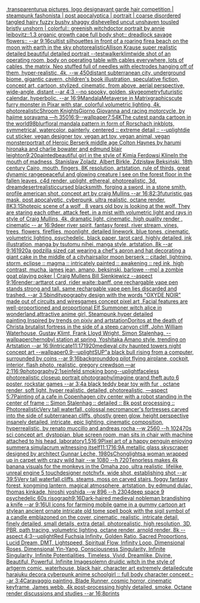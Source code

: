[,transparent](https://www.ebank.nz/aiartgenerator?category=%2Ctransparent)[urua pictures, logo design](https://www.ebank.nz/aiartgenerator?category=urua%2520pictures%2C%2520logo%2520design)[avant garde hair competition | steampunk fashonista | post apocalyptica | portrait | coarse disordered tangled hairy fuzzy bushy shaggy dishevelled uncut unshaven tousled bristly unshorn | colorful:: greenish witchdoctor portrait by annie leibovitz::1.3 organic growth cape full body shot:: dreadlock savage flowers::  --ar 9:16](https://www.ebank.nz/aiartgenerator?category=avant%2520garde%2520hair%2520competition%2520%7C%2520steampunk%2520fashonista%2520%7C%2520post%2520apocalyptica%2520%7C%2520portrait%2520%7C%2520coarse%2520disordered%2520tangled%2520hairy%2520fuzzy%2520bushy%2520shaggy%2520dishevelled%2520uncut%2520unshaven%2520tousled%2520bristly%2520unshorn%2520%7C%2520colorful%3A%3A%2520greenish%2520witchdoctor%2520portrait%2520by%2520annie%2520leibovitz%3A%3A1.3%2520organic%2520growth%2520cape%2520full%2520body%2520shot%3A%3A%2520dreadlock%2520savage%2520flowers%3A%3A%2520%2520--ar%25209%3A16)[cultist silhouettes in front of a roaring fire](https://www.ebank.nz/aiartgenerator?category=cultist%2520silhouettes%2520in%2520front%2520of%2520a%2520roaring%2520fire)[a beach on the moon with earth in the sky photorealistic](https://www.ebank.nz/aiartgenerator?category=a%2520beach%2520on%2520the%2520moon%2520with%2520earth%2520in%2520the%2520sky%2520photorealistic)[Allison Krause super realistic detailed beautiful detailed portrait --test](https://www.ebank.nz/aiartgenerator?category=Allison%2520Krause%2520super%2520realistic%2520detailed%2520beautiful%2520detailed%2520portrait%2520--test)[walker](https://www.ebank.nz/aiartgenerator?category=walker)[klimt](https://www.ebank.nz/aiartgenerator?category=klimt)[wide shot of an operating room, body on operating table with cables everywhere, lots of cables, the matrix, Neo stuffed full of needles with electrodes hanging off of them, hyper-realistic, 4k, --w 450](https://www.ebank.nz/aiartgenerator?category=wide%2520shot%2520of%2520an%2520operating%2520room%2C%2520body%2520on%2520operating%2520table%2520with%2520cables%2520everywhere%2C%2520lots%2520of%2520cables%2C%2520the%2520matrix%2C%2520Neo%2520stuffed%2520full%2520of%2520needles%2520with%2520electrodes%2520hanging%2520off%2520of%2520them%2C%2520hyper-realistic%2C%25204k%2C%2520--w%2520450)[distant subterranean city, underground biome, gigantic cavern, children's book illustration, speculative fiction, concept art, cartoon, stylized, cinematic, from above, aerial perspective, wide-angle, distant  --ar 4:3 --no spooky, golden, sky](https://www.ebank.nz/aiartgenerator?category=distant%2520subterranean%2520city%2C%2520underground%2520biome%2C%2520gigantic%2520cavern%2C%2520children%27s%2520book%2520illustration%2C%2520speculative%2520fiction%2C%2520concept%2520art%2C%2520cartoon%2C%2520stylized%2C%2520cinematic%2C%2520from%2520above%2C%2520aerial%2520perspective%2C%2520wide-angle%2C%2520distant%2520%2520--ar%25204%3A3%2520--no%2520spooky%2C%2520golden%2C%2520sky)[geometry](https://www.ebank.nz/aiartgenerator?category=geometry)[futuristic calendar.  hyperbolic.  --ar 16:9](https://www.ebank.nz/aiartgenerator?category=futuristic%2520calendar.%2520%2520hyperbolic.%2520%2520--ar%252016%3A9)[Mandala](https://www.ebank.nz/aiartgenerator?category=Mandala)[Metaverse in Matrix](https://www.ebank.nz/aiartgenerator?category=Metaverse%2520in%2520Matrix)[graphics](https://www.ebank.nz/aiartgenerator?category=graphics)[cute furry monster in Pixar with star, colorful,volumetric lighting, 4k, photorealistic](https://www.ebank.nz/aiartgenerator?category=cute%2520furry%2520monster%2520in%2520Pixar%2520with%2520star%2C%2520colorful%2Cvolumetric%2520lighting%2C%25204k%2C%2520photorealistic)[Shroom Knights](https://www.ebank.nz/aiartgenerator?category=Shroom%2520Knights)[Giorno Giovanna and racing motorcycle, by hajime sorayama —h 350](https://www.ebank.nz/aiartgenerator?category=Giorno%2520Giovanna%2520and%2520racing%2520motorcycle%2C%2520by%2520hajime%2520sorayama%2520%E2%80%94h%2520350)[16:9](https://www.ebank.nz/aiartgenerator?category=16%3A9)[--wallpaper](https://www.ebank.nz/aiartgenerator?category=--wallpaper)[7:5](https://www.ebank.nz/aiartgenerator?category=7%3A5)[4K](https://www.ebank.nz/aiartgenerator?category=4K)[The cutest panda cartoon in the world](https://www.ebank.nz/aiartgenerator?category=The%2520cutest%2520panda%2520cartoon%2520in%2520the%2520world)[98](https://www.ebank.nz/aiartgenerator?category=98)[blur](https://www.ebank.nz/aiartgenerator?category=blur)[floral mandala pattern in form of Rorschach inkblots, symmetrical, watercolor, painterly, centered :: extreme detail :: --uplight](https://www.ebank.nz/aiartgenerator?category=floral%2520mandala%2520pattern%2520in%2520form%2520of%2520Rorschach%2520inkblots%2C%2520symmetrical%2C%2520watercolor%2C%2520painterly%2C%2520centered%2520%3A%3A%2520extreme%2520detail%2520%3A%3A%2520--uplight)[die cut sticker, vegan designer toy, vegan art toy, vegan animal, vegan monster](https://www.ebank.nz/aiartgenerator?category=die%2520cut%2520sticker%2C%2520vegan%2520designer%2520toy%2C%2520vegan%2520art%2520toy%2C%2520vegan%2520animal%2C%2520vegan%2520monster)[portrait of Heroic Berserk middle age Colton Haynes by harumi hironaka and charlie bowater and edmund blair leighton](https://www.ebank.nz/aiartgenerator?category=portrait%2520of%2520Heroic%2520Berserk%2520middle%2520age%2520Colton%2520Haynes%2520by%2520harumi%2520hironaka%2520and%2520charlie%2520bowater%2520and%2520edmund%2520blair%2520leighton)[9:20](https://www.ebank.nz/aiartgenerator?category=9%3A20)[painted](https://www.ebank.nz/aiartgenerator?category=painted)[beautiful girl in the style of Kimia Ferdowsi Kline](https://www.ebank.nz/aiartgenerator?category=beautiful%2520girl%2520in%2520the%2520style%2520of%2520Kimia%2520Ferdowsi%2520Kline)[In the mouth of madness, Stanislaw Zoladz, Albert Birkle, Zdzisław Beksiński, 18th century Cairo, mouth, fingers, 8K resolution, artstation, rule of thirds, great dynamic range](https://www.ebank.nz/aiartgenerator?category=In%2520the%2520mouth%2520of%2520madness%2C%2520Stanislaw%2520Zoladz%2C%2520Albert%2520Birkle%2C%2520Zdzis%C5%82aw%2520Beksi%C5%84ski%2C%252018th%2520century%2520Cairo%2C%2520mouth%2C%2520fingers%2C%25208K%2520resolution%2C%2520artstation%2C%2520rule%2520of%2520thirds%2C%2520great%2520dynamic%2520range)[peaceful and glowing creature I see on the forest floor in the fallen leaves, c4d render, uplight,  ethereal, photorealistic, 3d,  dream](https://www.ebank.nz/aiartgenerator?category=peaceful%2520and%2520glowing%2520creature%2520I%2520see%2520on%2520the%2520forest%2520floor%2520in%2520the%2520fallen%2520leaves%2C%2520c4d%2520render%2C%2520uplight%2C%2520%2520ethereal%2C%2520photorealistic%2C%25203d%2C%2520%2520dream)[desert](https://www.ebank.nz/aiartgenerator?category=desert)[realistic](https://www.ebank.nz/aiartgenerator?category=realistic)[cursed blacksmith, forging a sword, in a stone smith, profile american shot, concept art by craig Mullins --ar 16:8](https://www.ebank.nz/aiartgenerator?category=cursed%2520blacksmith%2C%2520forging%2520a%2520sword%2C%2520in%2520a%2520stone%2520smith%2C%2520profile%2520american%2520shot%2C%2520concept%2520art%2520by%2520craig%2520Mullins%2520--ar%252016%3A8)[2:3](https://www.ebank.nz/aiartgenerator?category=2%3A3)[futuristic gas mask, post apocalyptic, cyberpunk, ultra realistic, octane render, 8K](https://www.ebank.nz/aiartgenerator?category=futuristic%2520gas%2520mask%2C%2520post%2520apocalyptic%2C%2520cyberpunk%2C%2520ultra%2520realistic%2C%2520octane%2520render%2C%25208K)[3:1](https://www.ebank.nz/aiartgenerator?category=3%3A1)[Shot](https://www.ebank.nz/aiartgenerator?category=Shot)[epic scene of a wolf , 8 years old boy is looking at the wolf. They are staring each other. attack feet.  in a mist with volumetric light and rays in style of Craig Mullins, 4k, dramatic light, cinematic, high quality render , cinematic -- ar 16:9](https://www.ebank.nz/aiartgenerator?category=epic%2520scene%2520of%2520a%2520wolf%2520%2C%25208%2520years%2520old%2520boy%2520is%2520looking%2520at%2520the%2520wolf.%2520They%2520are%2520staring%2520each%2520other.%2520attack%2520feet.%2520%2520in%2520a%2520mist%2520with%2520volumetric%2520light%2520and%2520rays%2520in%2520style%2520of%2520Craig%2520Mullins%2C%25204k%2C%2520dramatic%2520light%2C%2520cinematic%2C%2520high%2520quality%2520render%2520%2C%2520cinematic%2520--%2520ar%252016%3A9)[deer river spirit, fantasy forest, river stream, vines, trees, flowers, fireflies, moonlight, detailed linework, blue tones, cinematic, volumetric lighting, psychedelic, black paper, tarot card, highly detailed, ink illustration, manga by tsutomu nihei, manga style, artstation, 8k   --ar 9:16](https://www.ebank.nz/aiartgenerator?category=deer%2520river%2520spirit%2C%2520fantasy%2520forest%2C%2520river%2520stream%2C%2520vines%2C%2520trees%2C%2520flowers%2C%2520fireflies%2C%2520moonlight%2C%2520detailed%2520linework%2C%2520blue%2520tones%2C%2520cinematic%2C%2520volumetric%2520lighting%2C%2520psychedelic%2C%2520black%2520paper%2C%2520tarot%2520card%2C%2520highly%2520detailed%2C%2520ink%2520illustration%2C%2520manga%2520by%2520tsutomu%2520nihei%2C%2520manga%2520style%2C%2520artstation%2C%25208k%2520%2520%2520--ar%25209%3A16)[1920](https://www.ebank.nz/aiartgenerator?category=1920)[a godzilla sized cat wearing a chef's apron and hat decorating a giant cake in the middle of a city](https://www.ebank.nz/aiartgenerator?category=a%2520godzilla%2520sized%2520cat%2520wearing%2520a%2520chef%27s%2520apron%2520and%2520hat%2520decorating%2520a%2520giant%2520cake%2520in%2520the%2520middle%2520of%2520a%2520city)[hair](https://www.ebank.nz/aiartgenerator?category=hair)[sailor moon berserk :: citadel, lightning, storm, eclipse :: magma :: intricately painted :: awakening :: red ink, high contrast, mucha, james jean, amano, beksinski, barlowe --mp](https://www.ebank.nz/aiartgenerator?category=sailor%2520moon%2520berserk%2520%3A%3A%2520citadel%2C%2520lightning%2C%2520storm%2C%2520eclipse%2520%3A%3A%2520magma%2520%3A%3A%2520intricately%2520painted%2520%3A%3A%2520awakening%2520%3A%3A%2520red%2520ink%2C%2520high%2520contrast%2C%2520mucha%2C%2520james%2520jean%2C%2520amano%2C%2520beksinski%2C%2520barlowe%2520--mp)[| a zombie goat playing poker | Craig Mullens Bill Sienkiewicz --aspect 9:16](https://www.ebank.nz/aiartgenerator?category=%7C%2520a%2520zombie%2520goat%2520playing%2520poker%2520%7C%2520Craig%2520Mullens%2520Bill%2520Sienkiewicz%2520--aspect%25209%3A16)[render::](https://www.ebank.nz/aiartgenerator?category=render%3A%3A)[art](https://www.ebank.nz/aiartgenerator?category=art)[tarot card, rider waite::banff. one rechargable vape pen stands strong and tall. same rechargable vape pen lies discarded and trashed. --ar 3:5](https://www.ebank.nz/aiartgenerator?category=tarot%2520card%2C%2520rider%2520waite%3A%3Abanff.%2520one%2520rechargable%2520vape%2520pen%2520stands%2520strong%2520and%2520tall.%2520same%2520rechargable%2520vape%2520pen%2520lies%2520discarded%2520and%2520trashed.%2520--ar%25203%3A5)[bindi](https://www.ebank.nz/aiartgenerator?category=bindi)[typography design with the words "OXYDE NOIR" made out of circuits and wires](https://www.ebank.nz/aiartgenerator?category=typography%2520design%2520with%2520the%2520words%2520%22OXYDE%2520NOIR%22%2520made%2520out%2520of%2520circuits%2520and%2520wires)[games concept pixel art ,Facial features are well-proportioned and proportional Elf Summoner witch alice in wonderland,attractive anime girl, Steampunk,hyper detailed painting,Inspired by trends on pixiv and artstation](https://www.ebank.nz/aiartgenerator?category=games%2520concept%2520pixel%2520art%2520%2CFacial%2520features%2520are%2520well-proportioned%2520and%2520proportional%2520Elf%2520Summoner%2520witch%2520alice%2520in%2520wonderland%2Cattractive%2520anime%2520girl%2C%2520Steampunk%2Chyper%2520detailed%2520painting%2CInspired%2520by%2520trends%2520on%2520pixiv%2520and%2520artstation)[Doritos at the death of Christ](https://www.ebank.nz/aiartgenerator?category=Doritos%2520at%2520the%2520death%2520of%2520Christ)[a brutalist fortress in the side of a steep canyon cliff, John William Waterhouse, Gustav Klimt, Frank Lloyd Wright, Simon Stalenhag, --wallpaper](https://www.ebank.nz/aiartgenerator?category=a%2520brutalist%2520fortress%2520in%2520the%2520side%2520of%2520a%2520steep%2520canyon%2520cliff%2C%2520John%2520William%2520Waterhouse%2C%2520Gustav%2520Klimt%2C%2520Frank%2520Lloyd%2520Wright%2C%2520Simon%2520Stalenhag%2C%2520--wallpaper)[chernobyl station at spring, Yoshitaka Amano style, trending on Artstation --ar 16:9](https://www.ebank.nz/aiartgenerator?category=chernobyl%2520station%2520at%2520spring%2C%2520Yoshitaka%2520Amano%2520style%2C%2520trending%2520on%2520Artstation%2520--ar%252016%3A9)[intricate](https://www.ebank.nz/aiartgenerator?category=intricate)[11:17](https://www.ebank.nz/aiartgenerator?category=11%3A17)[1920](https://www.ebank.nz/aiartgenerator?category=1920)[medieval city haunted towers night concept art --wallpaper](https://www.ebank.nz/aiartgenerator?category=medieval%2520city%2520haunted%2520towers%2520night%2520concept%2520art%2520--wallpaper)[0.9](https://www.ebank.nz/aiartgenerator?category=0.9)[--uplight](https://www.ebank.nz/aiartgenerator?category=--uplight)[SUP"](https://www.ebank.nz/aiartgenerator?category=SUP%22)[a black bull rising from a computer, surrounded by coins --ar 9:16](https://www.ebank.nz/aiartgenerator?category=a%2520black%2520bull%2520rising%2520from%2520a%2520computer%2C%2520surrounded%2520by%2520coins%2520--ar%25209%3A16)[background](https://www.ebank.nz/aiartgenerator?category=background)[dog pilot flying airplane, cockpit, interior, flash photo, realistic, gregory crewdson —ar 2:1](https://www.ebank.nz/aiartgenerator?category=dog%2520pilot%2520flying%2520airplane%2C%2520cockpit%2C%2520interior%2C%2520flash%2520photo%2C%2520realistic%2C%2520gregory%2520crewdson%2520%E2%80%94ar%25202%3A1)[16:9](https://www.ebank.nz/aiartgenerator?category=16%3A9)[photography](https://www.ebank.nz/aiartgenerator?category=photography)[2:1](https://www.ebank.nz/aiartgenerator?category=2%3A1)[seinfeld smoking bong](https://www.ebank.nz/aiartgenerator?category=seinfeld%2520smoking%2520bong)[--uplight](https://www.ebank.nz/aiartgenerator?category=--uplight)[faceless photorealistic closeup portrait photography](https://www.ebank.nz/aiartgenerator?category=faceless%2520photorealistic%2520closeup%2520portrait%2520photography)[/imagine grand theft auto 6 poster, rockstar games  --ar 3:4](https://www.ebank.nz/aiartgenerator?category=/imagine%2520grand%2520theft%2520auto%25206%2520poster%2C%2520rockstar%2520games%2520%2520--ar%25203%3A4)[a black teddy bear toy with fur , octane render, soft light, hyper realistic, detailed, photorealistic, —aspect 5:7](https://www.ebank.nz/aiartgenerator?category=a%2520black%2520teddy%2520bear%2520toy%2520with%2520fur%2520%2C%2520octane%2520render%2C%2520soft%2520light%2C%2520hyper%2520realistic%2C%2520detailed%2C%2520photorealistic%2C%2520%E2%80%94aspect%25205%3A7)[Painting of a cafe in Copenhagen city center with a robot standing in the center of frame :: Simon Stalenhag :: detailed :: 8k post processing :: Photorealistic](https://www.ebank.nz/aiartgenerator?category=Painting%2520of%2520a%2520cafe%2520in%2520Copenhagen%2520city%2520center%2520with%2520a%2520robot%2520standing%2520in%2520the%2520center%2520of%2520frame%2520%3A%3A%2520Simon%2520Stalenhag%2520%3A%3A%2520detailed%2520%3A%3A%25208k%2520post%2520processing%2520%3A%3A%2520Photorealistic)[Very tall waterfall, colossal necromancer's fortresses carved into the side of subterranean cliffs, ghostly green glow, height perspective insanely detailed, intricate, epic lighting, cinematic composition, hyperrealistic, by renato muccillo and andreas rocha  --w 2560 --h 1024](https://www.ebank.nz/aiartgenerator?category=Very%2520tall%2520waterfall%2C%2520colossal%2520necromancer%27s%2520fortresses%2520carved%2520into%2520the%2520side%2520of%2520subterranean%2520cliffs%2C%2520ghostly%2520green%2520glow%2C%2520height%2520perspective%2520insanely%2520detailed%2C%2520intricate%2C%2520epic%2520lighting%2C%2520cinematic%2520composition%2C%2520hyperrealistic%2C%2520by%2520renato%2520muccillo%2520and%2520andreas%2520rocha%2520%2520--w%25202560%2520--h%25201024)[70s sci concept art, dystopian, blue screen room, man sits in chair with machine attached to his head, laboratory](https://www.ebank.nz/aiartgenerator?category=70s%2520sci%2520concept%2520art%2C%2520dystopian%2C%2520blue%2520screen%2520room%2C%2520man%2520sits%2520in%2520chair%2520with%2520machine%2520attached%2520to%2520his%2520head%2C%2520laboratory)[1.5](https://www.ebank.nz/aiartgenerator?category=1.5)[16:9](https://www.ebank.nz/aiartgenerator?category=16%3A9)[Pixel art of a happy penguin enjoying summer](https://www.ebank.nz/aiartgenerator?category=Pixel%2520art%2520of%2520a%2520happy%2520penguin%2520enjoying%2520summer)[a simulacrum witnessing itself](https://www.ebank.nz/aiartgenerator?category=a%2520simulacrum%2520witnessing%2520itself)[11:17](https://www.ebank.nz/aiartgenerator?category=11%3A17)[16:9](https://www.ebank.nz/aiartgenerator?category=16%3A9)[A metallic glass skyscraper designed by architect Gunnar Leche, 1980s](https://www.ebank.nz/aiartgenerator?category=A%2520metallic%2520glass%2520skyscraper%2520designed%2520by%2520architect%2520Gunnar%2520Leche%2C%25201980s)[Chong](https://www.ebank.nz/aiartgenerator?category=Chong)[lights](https://www.ebank.nz/aiartgenerator?category=lights)[a woman wrapped up in carpet with crazy wild hair --w 1080 --h 720](https://www.ebank.nz/aiartgenerator?category=a%2520woman%2520wrapped%2520up%2520in%2520carpet%2520with%2520crazy%2520wild%2520hair%2520--w%25201080%2520--h%2520720)[Tenorless makes 4k banana visuals for the monkeys in the Omaha zoo, ultra realistic, lifelike, unreal engine 5 touchdesigner notchvfx, wide shot, establishing shot --ar 39:5](https://www.ebank.nz/aiartgenerator?category=Tenorless%2520makes%25204k%2520banana%2520visuals%2520for%2520the%2520monkeys%2520in%2520the%2520Omaha%2520zoo%2C%2520ultra%2520realistic%2C%2520lifelike%2C%2520unreal%2520engine%25205%2520touchdesigner%2520notchvfx%2C%2520wide%2520shot%2C%2520establishing%2520shot%2520--ar%252039%3A5)[Very tall waterfall,cliffs, steams, moss on carved stairs, foggy fantasy forest, kongming lantern, magical atmosphere, artstation, by edmund dulac, thomas kinkade, hiroshi yoshida --w 896 --h 2304](https://www.ebank.nz/aiartgenerator?category=Very%2520tall%2520waterfall%2Ccliffs%2C%2520steams%2C%2520moss%2520on%2520carved%2520stairs%2C%2520foggy%2520fantasy%2520forest%2C%2520kongming%2520lantern%2C%2520magical%2520atmosphere%2C%2520artstation%2C%2520by%2520edmund%2520dulac%2C%2520thomas%2520kinkade%2C%2520hiroshi%2520yoshida%2520--w%2520896%2520--h%25202304)[deep space 9 psychedelic 60s risograph](https://www.ebank.nz/aiartgenerator?category=deep%2520space%25209%2520psychedelic%252060s%2520risograph)[9:16](https://www.ebank.nz/aiartgenerator?category=9%3A16)[Dark-haired medieval nobleman brandishing a knife --ar 9:16](https://www.ebank.nz/aiartgenerator?category=Dark-haired%2520medieval%2520nobleman%2520brandishing%2520a%2520knife%2520--ar%25209%3A16)[UI icons for farming mobile game in a gummy cartoon art style](https://www.ebank.nz/aiartgenerator?category=UI%2520icons%2520for%2520farming%2520mobile%2520game%2520in%2520a%2520gummy%2520cartoon%2520art%2520style)[an ancient ornate intricate old tome spell book with the sigil symbol of a candle emblazoned on the cover, cinematic, realistic, intricate detail, finely detailed, small details, extra detail, photorealistic, high resolution, 3D, PBR, path tracing, volumetric lighting, octane render, arnold render, 8k --aspect 4:3](https://www.ebank.nz/aiartgenerator?category=an%2520ancient%2520ornate%2520intricate%2520old%2520tome%2520spell%2520book%2520with%2520the%2520sigil%2520symbol%2520of%2520a%2520candle%2520emblazoned%2520on%2520the%2520cover%2C%2520cinematic%2C%2520realistic%2C%2520intricate%2520detail%2C%2520finely%2520detailed%2C%2520small%2520details%2C%2520extra%2520detail%2C%2520photorealistic%2C%2520high%2520resolution%2C%25203D%2C%2520PBR%2C%2520path%2520tracing%2C%2520volumetric%2520lighting%2C%2520octane%2520render%2C%2520arnold%2520render%2C%25208k%2520--aspect%25204%3A3)[--uplight](https://www.ebank.nz/aiartgenerator?category=--uplight)[Red Fuchsia Infinity, Golden Ratio, Sacred Proportions, Lucid Dream, DMT, Lightspeed, Spiritual Flow, Infinity Loop, Dimensional Roses, Dimensional Yin-Yang, Consciousness Singularity, Infinite Singularity, Infinite Potentialities, Timeless, Vivid, Dreamlike, Divine, Beautiful, Powerful, Infinite Image](https://www.ebank.nz/aiartgenerator?category=Red%2520Fuchsia%2520Infinity%2C%2520Golden%2520Ratio%2C%2520Sacred%2520Proportions%2C%2520Lucid%2520Dream%2C%2520DMT%2C%2520Lightspeed%2C%2520Spiritual%2520Flow%2C%2520Infinity%2520Loop%2C%2520Dimensional%2520Roses%2C%2520Dimensional%2520Yin-Yang%2C%2520Consciousness%2520Singularity%2C%2520Infinite%2520Singularity%2C%2520Infinite%2520Potentialities%2C%2520Timeless%2C%2520Vivid%2C%2520Dreamlike%2C%2520Divine%2C%2520Beautiful%2C%2520Powerful%2C%2520Infinite%2520Image)[solemn druidic witch in the style of artgerm comic, waterhouse, black hair, character art extremely detailed](https://www.ebank.nz/aiartgenerator?category=solemn%2520druidic%2520witch%2520in%2520the%2520style%2520of%2520artgerm%2520comic%2C%2520waterhouse%2C%2520black%2520hair%2C%2520character%2520art%2520extremely%2520detailed)[cute harajuku decora cyberpunk anime schoolgirl :: full body character concept --ar 3:4](https://www.ebank.nz/aiartgenerator?category=cute%2520harajuku%2520decora%2520cyberpunk%2520anime%2520schoolgirl%2520%3A%3A%2520full%2520body%2520character%2520concept%2520--ar%25203%3A4)[Caravaggio painting, Blade Runner, cosmic horror, cinematic keyframe, James webb, 4k post-processing highly detailed, smoke, Octane render discussions and studies --ar 16:8](https://www.ebank.nz/aiartgenerator?category=Caravaggio%2520painting%2C%2520Blade%2520Runner%2C%2520cosmic%2520horror%2C%2520cinematic%2520keyframe%2C%2520James%2520webb%2C%25204k%2520post-processing%2520highly%2520detailed%2C%2520smoke%2C%2520Octane%2520render%2520discussions%2520and%2520studies%2520--ar%252016%3A8)[prints](https://www.ebank.nz/aiartgenerator?category=prints)